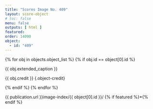 ```yaml
---
title: "Scores Image No. 409"
layout: score-object
# toc: false
menu: false
outputs: [ html ]
featured: 
order: 14090
object:
  - id: "409"
---
```


{% for obj in objects.object_list %}
{% if obj.id == object[0].id %}

{{ obj.extended_caption }}

{{ obj.credit }} {.object-credit}

{% endif %}
{% endfor %}

<div class="object-credit object-url is-print-only">

{{ publication.url }}image-index/{{ object[0].id }}/ {% if featured %}*{% endif %}

</div>
